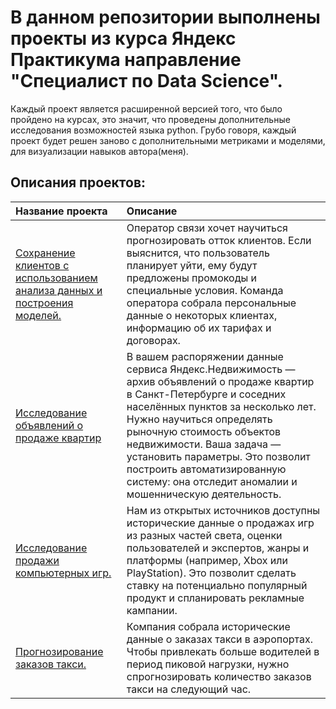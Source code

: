 # В данном репозитории выполнены проекты из курса Яндекс Практикума направление "Специалист по Data Science".

Каждый проект является расширенной версией того, что было пройдено на курсах, это значит, что проведены дополнительные исследования возможностей языка python. Грубо говоря, каждый проект будет решен заново с дополнительными метриками и моделями, для визуализации навыков автора(меня). 

## Описания проектов:

| Название проекта | Описание | 
| :---------------------- | :---------------------- | 
| [Сохранение клиентов с использованием анализа данных и построения моделей.](Phone_Client)| Оператор связи  хочет научиться прогнозировать отток клиентов. Если выяснится, что пользователь планирует уйти, ему будут предложены промокоды и специальные условия. Команда оператора собрала персональные данные о некоторых клиентах, информацию об их тарифах и договорах.|
| [Исследование объявлений о продаже квартир](Apartment)|В вашем распоряжении данные сервиса Яндекс.Недвижимость — архив объявлений о продаже квартир в Санкт-Петербурге и соседних населённых пунктов за несколько лет. Нужно научиться определять рыночную стоимость объектов недвижимости. Ваша задача — установить параметры. Это позволит построить автоматизированную систему: она отследит аномалии и мошенническую деятельность.|
| [Исследование продажи компьютерных игр.](Game_sales)| Нам из открытых источников доступны исторические данные о продажах игр из разных частей света, оценки пользователей и экспертов, жанры и платформы (например, Xbox или PlayStation). Это позволит сделать ставку на потенциально популярный продукт и спланировать рекламные кампании.|
| [Прогнозирование заказов такси.](Time_Series)|Компания собрала исторические данные о заказах такси в аэропортах. Чтобы привлекать больше водителей в период пиковой нагрузки, нужно спрогнозировать количество заказов такси на следующий час.|